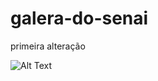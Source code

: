 # galera-do-senai

primeira alteração

![Alt Text](https://media.giphy.com/media/NEvPzZ8bd1V4Y/giphy.gif)
